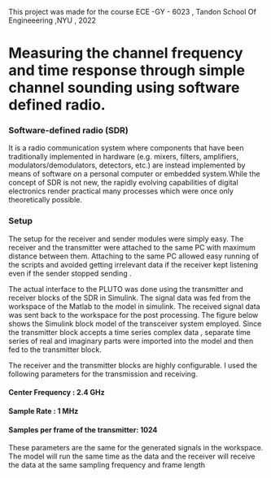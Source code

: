 This project was made for the course ECE -GY - 6023 , Tandon School Of Engineeering ,NYU , 2022



# Measuring the channel frequency and time response through simple channel sounding using software defined radio.

### Software-defined radio (SDR)
 
  It is a radio communication system where components that have been traditionally implemented in hardware (e.g. mixers, filters, amplifiers, modulators/demodulators, detectors, etc.) are instead implemented by means of software on a personal computer or embedded system.While the concept of SDR is not new, the rapidly evolving capabilities of digital electronics render practical many processes which were once only theoretically possible.



### Setup

The setup for the receiver and sender modules were simply easy. The receiver and the
transmitter were attached to the same PC with maximum distance between them.
Attaching to the same PC allowed easy running of the scripts and avoided getting
irrelevant data if the receiver kept listening even if the sender stopped sending .


The actual interface to the PLUTO was done using the transmitter and receiver blocks
of the SDR in Simulink. The signal data was fed from the workspace of the Matlab to the
model in simulink. The received signal data was sent back to the workspace for the post
processing.
The figure below shows the Simulink block model of the transceiver system employed.
Since the transmitter block accepts a time series complex data , separate time series of
real and imaginary parts were imported into the model and then fed to the transmitter
block.

The receiver and the transmitter blocks are highly configurable. I used the following
parameters for the transmission and receiving.

#### Center Frequency : 2.4 GHz
#### Sample Rate : 1 MHz
#### Samples per frame of the transmitter: 1024

These parameters are the same for the generated signals in the workspace. The model
will run the same time as the data and the receiver will receive the data at the same
sampling frequency and frame length
